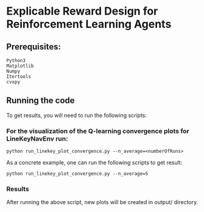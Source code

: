 # Explicable Reward Design for Reinforcement Learning Agents
## Prerequisites:
```
Python3
Matplotlib
Numpy
Itertools
cvxpy
```

## Running the code
To get results, you will need to run the following scripts:


### For the visualization of the Q-learning convergence plots for LineKeyNavEnv run:
```
python run_linekey_plot_convergence.py --n_average=<numberOfRuns>
```
As a concrete example, one can run the following scripts to get result:
```
python run_linekey_plot_convergence.py --n_average=5
```

### Results
After running the above script, new plots will be created in output/ directory.

